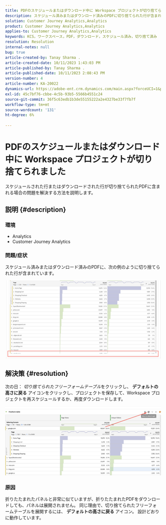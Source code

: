 ```yaml
---
title: PDFのスケジュールまたはダウンロード中に Workspace プロジェクトが切り捨てられました
description: スケジュール済みまたはダウンロード済みのPDFに切り捨てられた行が含まれています。
solution: Customer Journey Analytics,Analytics
product: Customer Journey Analytics,Analytics
applies-to: Customer Journey Analytics,Analytics
keywords: KCS，ワークスペース，PDF，ダウンロード，スケジュール済み，切り捨て済み
resolution: Resolution
internal-notes: null
bug: true
article-created-by: Tanay Sharma .
article-created-date: 10/11/2023 1:43:03 PM
article-published-by: Tanay Sharma .
article-published-date: 10/11/2023 2:08:43 PM
version-number: 4
article-number: KA-20022
dynamics-url: https://adobe-ent.crm.dynamics.com/main.aspx?forceUCI=1&pagetype=entityrecord&etn=knowledgearticle&id=17267216-3c68-ee11-9ae7-6045bd0063aa
exl-id: 45c7bf76-cbbe-4c5b-93b5-5566b4551c24
source-git-commit: 36f5c63edb1b3de55155222a2e4327be33f7fb7f
workflow-type: tm+mt
source-wordcount: '131'
ht-degree: 6%

---
```


# PDFのスケジュールまたはダウンロード中に Workspace プロジェクトが切り捨てられました


スケジュールされた行またはダウンロードされた行が切り捨てられたPDFに含まれる場合の問題を解決する方法を説明します。

## 説明 {#description}


### 環境

- Analytics
- Customer Journey Analytics




### 問題/症状

スケジュール済みまたはダウンロード済みのPDFに、次の例のように切り捨てられた行が含まれています。

![](assets/___18267216-3c68-ee11-9ae7-6045bd0063aa___.png)


## 解決策 {#resolution}


次の日： *切り捨てられたフリーフォームテーブル*&#x200B;をクリックし、 <b>デフォルトの高さに戻る</b> アイコンをクリックし、プロジェクトを保存して、Workspace プロジェクトを再スケジュールするか、再度ダウンロードします。

![](assets/e9fea250-d7fc-ec11-82e5-000d3a3b090d.png)

### 原因

折りたたまれたパネルと非常に似ていますが、折りたたまれたPDFをダウンロードしても、パネルは展開されません。
同じ理由で、切り捨てられたフリーフォームテーブルを展開するには、 <b>デフォルトの高さに戻る</b> アイコン。 設計どおりに動作しています。
